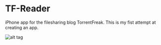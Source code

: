 # TF-Reader
iPhone app for the filesharing blog TorrentFreak. This is my fist attempt at creating an app.




![alt tag](http://i.imgur.com/7uRJ5hF.png)
